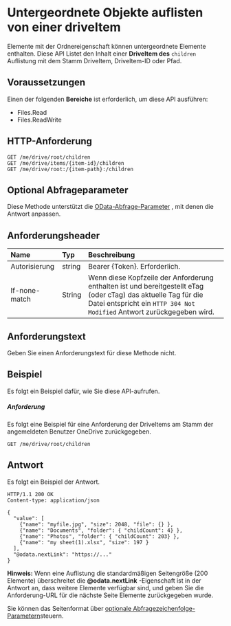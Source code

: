 # <a name="list-children-of-a-driveitem"></a>Untergeordnete Objekte auflisten von einer driveItem

Elemente mit der Ordnereigenschaft können untergeordnete Elemente enthalten. Diese API Listet den Inhalt einer **DriveItem des** `children` Auflistung mit dem Stamm DriveItem, DriveItem-ID oder Pfad.

## <a name="prerequisites"></a>Voraussetzungen
Einen der folgenden **Bereiche** ist erforderlich, um diese API ausführen:

  * Files.Read
  * Files.ReadWrite

## <a name="http-request"></a>HTTP-Anforderung
```http
GET /me/drive/root/children
GET /me/drive/items/{item-id}/children
GET /me/drive/root:/{item-path}:/children
```

## <a name="optional-query-parameters"></a>Optional Abfrageparameter
Diese Methode unterstützt die [OData-Abfrage-Parameter](http://graph.microsoft.io/docs/overview/query_parameters) , mit denen die Antwort anpassen.

## <a name="request-headers"></a>Anforderungsheader

| Name          | Typ   | Beschreibung                                                                                                                                              |
|:--------------|:-------|:---------------------------------------------------------------------------------------------------------------------------------------------------------|
| Autorisierung | string | Bearer {Token}. Erforderlich.                                                                                                                                |
| If-none-match | String | Wenn diese Kopfzeile der Anforderung enthalten ist und bereitgestellt eTag (oder cTag) das aktuelle Tag für die Datei entspricht ein `HTTP 304 Not Modified` Antwort zurückgegeben wird. |

## <a name="request-body"></a>Anforderungstext
Geben Sie einen Anforderungstext für diese Methode nicht.

## <a name="example"></a>Beispiel
Es folgt ein Beispiel dafür, wie Sie diese API-aufrufen.

##### <a name="request"></a>Anforderung
Es folgt eine Beispiel für eine Anforderung der DriveItems am Stamm der angemeldeten Benutzer OneDrive zurückgegeben.

<!-- {
  "blockType": "request",
  "name": "get_children"
}-->
```http
GET /me/drive/root/children
```

## <a name="response"></a>Antwort

Es folgt ein Beispiel der Antwort.
<!-- {
  "blockType": "response",
  "truncated": true,
  "@odata.type": "microsoft.graph.driveItem",
  "isCollection": true
} -->
```http
HTTP/1.1 200 OK
Content-type: application/json

{
  "value": [
    {"name": "myfile.jpg", "size": 2048, "file": {} },
    {"name": "Documents", "folder": { "childCount": 4} },
    {"name": "Photos", "folder": { "childCount": 203} },
    {"name": "my sheet(1).xlsx", "size": 197 }
  ],
  "@odata.nextLink": "https://..."
}
```

**Hinweis:** Wenn eine Auflistung die standardmäßigen Seitengröße (200 Elemente) überschreitet die **@odata.nextLink** -Eigenschaft ist in der Antwort an, dass weitere Elemente verfügbar sind, und geben Sie die Anforderung-URL für die nächste Seite Elemente zurückgegeben wurde.

Sie können das Seitenformat über [optionale Abfragezeichenfolge-Parametern](https://dev.onedrive.com/odata/optional-query-parameters.htm)steuern.

<!-- uuid: 8fcb5dbc-d5aa-4681-8e31-b001d5168d79
2015-10-25 14:57:30 UTC -->
<!-- {
  "type": "#page.annotation",
  "description": "List the children of an item.",
  "keywords": "list,children,collection",
  "section": "documentation",
  "tocPath": "OneDrive/DriveItem/List children"
} -->
